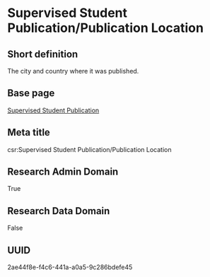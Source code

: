 # Supervised Student Publication/Publication Location
## Short definition
The city and country where it was published.
## Base page
[Supervised Student Publication](https://github.com/EuroCRIS/CASRAI-Dictionairies/blob/main/Objects/Supervised%20Student%20Publication.md)
## Meta title
csr:Supervised Student Publication/Publication Location
## Research Admin Domain
True
## Research Data Domain
False
## UUID
2ae44f8e-f4c6-441a-a0a5-9c286bdefe45
